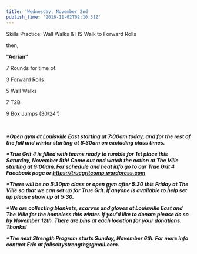 ```yaml
---
title: 'Wednesday, November 2nd'
publish_time: '2016-11-02T02:10:31Z'
---
```


Skills Practice: Wall Walks & HS Walk to Forward Rolls

then,

**"Adrian"**

7 Rounds for time of:

3 Forward Rolls

5 Wall Walks

7 T2B

9 Box Jumps (30/24″)

 

***\*Open gym at Louisville East starting at 7:00am today, and for the
rest of the fall and winter starting at 8:30am on excluding class
times.***

***\*True Grit 4 is filled with teams ready to rumble for 1st place this
Saturday, November 5th! Come out and watch the action at The Ville
starting at 9:00am. For schedule and heat info go to our True Grit 4
Facebook page or <https://truegritcomp.wordpress.com>***

***\*There will be no 5:30pm class or open gym after 5:30 this Friday at
The Ville so that we can set up for True Grit. If anyone is available to
help set up please show up at 5:30.***

***\*We are collecting blankets, scarves and gloves at Louisville East
and The Ville for the homeless this winter. If you'd like to donate
please do so by November 12th. There are bins at each location for your
donations. Thanks!***

***\*The next Strength Program starts Sunday, November 6th. For more
info contact Eric at fallscitystrength\@gmail.com.***
